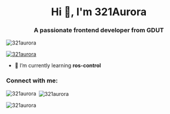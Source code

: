<h1 align="center">Hi 👋, I'm 321Aurora</h1>
<h3 align="center">A passionate frontend developer from GDUT</h3>

<p align="left"> <img src="https://komarev.com/ghpvc/?username=321aurora&label=Profile%20views&color=73d216&style=flat-square" alt="321aurora" /> </p>

<p align="left"> <a href="https://github.com/ryo-ma/github-profile-trophy"><img src="https://github-profile-trophy.vercel.app/?username=321aurora" alt="321aurora" /></a> </p>

- 🌱 I’m currently learning **ros-control**

<h3 align="left">Connect with me:</h3>
<p align="left">
</p>

<p><img align="left" src="https://github-readme-stats.vercel.app/api/top-langs?username=321aurora&show_icons=true&title_color=3465a4&text_color=000000&bg_color=ffffff&locale=en&layout=compact" alt="321aurora" /></p>

<p>&nbsp;<img align="center" src="https://github-readme-stats.vercel.app/api?username=321aurora&show_icons=true&theme=radical&title_color=f57900&text_color=73d216&bg_color=000000&cache_seconds=1800&locale=en" alt="321aurora" /></p>

<p><img align="center" src="https://github-readme-streak-stats.herokuapp.com/?user=321aurora&theme=default" alt="321aurora" /></p>

